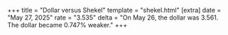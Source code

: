 +++
title = "Dollar versus Shekel"
template = "shekel.html"
[extra]
date = "May 27, 2025"
rate = "3.535"
delta = "On May 26, the dollar was 3.561. The dollar became 0.747% weaker."
+++
